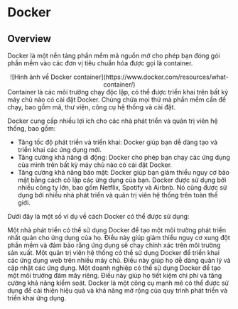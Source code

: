 # Docker
## Overview
Docker là một nền tảng phần mềm mã nguồn mở cho phép bạn đóng gói phần mềm vào các đơn vị tiêu chuẩn hóa được gọi là container.
<center>
![Hình ảnh về Docker container](https://www.docker.com/resources/what-container/)
</center>
Container là các môi trường chạy độc lập, có thể được triển khai trên bất kỳ máy chủ nào có cài đặt Docker. Chúng chứa mọi thứ mà phần mềm cần để chạy, bao gồm mã, thư viện, công cụ hệ thống và cài đặt.

Docker cung cấp nhiều lợi ích cho các nhà phát triển và quản trị viên hệ thống, bao gồm:

+ Tăng tốc độ phát triển và triển khai: Docker giúp bạn dễ dàng tạo và triển khai các ứng dụng mới.
+ Tăng cường khả năng di động: Docker cho phép bạn chạy các ứng dụng của mình trên bất kỳ máy chủ nào có cài đặt Docker.
+ Tăng cường khả năng bảo mật: Docker giúp bạn giảm thiểu nguy cơ bảo mật bằng cách cô lập các ứng dụng của bạn.
Docker được sử dụng bởi nhiều công ty lớn, bao gồm Netflix, Spotify và Airbnb. Nó cũng được sử dụng bởi nhiều nhà phát triển và quản trị viên hệ thống trên toàn thế giới.

Dưới đây là một số ví dụ về cách Docker có thể được sử dụng:

Một nhà phát triển có thể sử dụng Docker để tạo một môi trường phát triển nhất quán cho ứng dụng của họ. Điều này giúp giảm thiểu nguy cơ xung đột phần mềm và đảm bảo rằng ứng dụng sẽ chạy chính xác trên môi trường sản xuất.
Một quản trị viên hệ thống có thể sử dụng Docker để triển khai các ứng dụng web trên nhiều máy chủ. Điều này giúp họ dễ dàng quản lý và cập nhật các ứng dụng.
Một doanh nghiệp có thể sử dụng Docker để tạo một môi trường đám mây riêng. Điều này giúp họ tiết kiệm chi phí và tăng cường khả năng kiểm soát.
Docker là một công cụ mạnh mẽ có thể được sử dụng để cải thiện hiệu quả và khả năng mở rộng của quy trình phát triển và triển khai ứng dụng.